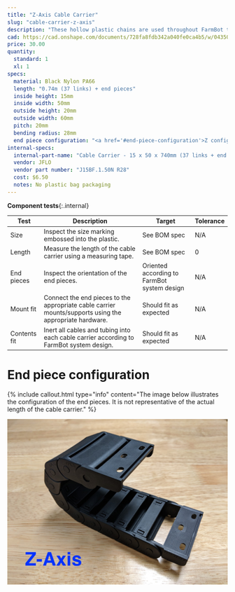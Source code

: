 ```yaml
---
title: "Z-Axis Cable Carrier"
slug: "cable-carrier-z-axis"
description: "These hollow plastic chains are used throughout FarmBot to manage cables and tubing along each of the three axes."
cad: https://cad.onshape.com/documents/728fa8fdb342a040fe0ca4b5/w/0435033a7c78b02e71d0f721/e/ff3f4743e9a7eddf0a3cd0cd?configuration=End_1_Links%3D2.0%3BEnd_2_Links%3D2.0%3BList_6q8lVAiG6IIFc6%3D_15_x_50__internal_&renderMode=0&uiState=6255d36246b4a5023f0aabaf
price: 30.00
quantity:
  standard: 1
  xl: 1
specs:
  material: Black Nylon PA66
  length: "0.74m (37 links) + end pieces"
  inside height: 15mm
  inside width: 50mm
  outside height: 20mm
  outside width: 60mm
  pitch: 20mm
  bending radius: 28mm
  end piece configuration: "<a href='#end-piece-configuration'>Z configuration</a>"
internal-specs:
  internal-part-name: "Cable Carrier - 15 x 50 x 740mm (37 links + end pieces in Z configuration)"
  vendor: JFLO
  vendor part number: "J15BF.1.50N R28"
  cost: $6.50
  notes: No plastic bag packaging
---
```


**Component tests**{:.internal}

|Test         |Description  |Target       |Tolerance    |
|-------------|-------------|-------------|-------------|
|Size         |Inspect the size marking embossed into the plastic.|See BOM spec|N/A
|Length       |Measure the length of the cable carrier using a measuring tape.|See BOM spec|0
|End pieces   |Inspect the orientation of the end pieces.|Oriented according to FarmBot system design|N/A
|Mount fit    |Connect the end pieces to the appropriate cable carrier mounts/supports using the appropriate hardware.|Should fit as expected|N/A
|Contents fit |Inert all cables and tubing into each cable carrier according to FarmBot system design.|Should fit as expected|N/A

# End piece configuration

{%
include callout.html
type="info"
content="The image below illustrates the configuration of the end pieces. It is not representative of the actual length of the cable carrier."
%}

![End pieces configuration - Z](_images/cable_carrier_end_piece_configuration_z.jpg)
